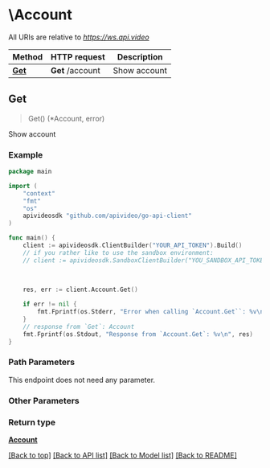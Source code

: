 # \Account

All URIs are relative to *https://ws.api.video*

Method | HTTP request | Description
------------- | ------------- | -------------
[**Get**](Account.md#Get) | **Get** /account | Show account



## Get

> Get() (*Account, error)


Show account



### Example

```go
package main

import (
    "context"
    "fmt"
    "os"
    apivideosdk "github.com/apivideo/go-api-client"
)

func main() {
    client := apivideosdk.ClientBuilder("YOUR_API_TOKEN").Build()
    // if you rather like to use the sandbox environment:
    // client := apivideosdk.SandboxClientBuilder("YOU_SANDBOX_API_TOKEN").Build()
        

    
    res, err := client.Account.Get()

    if err != nil {
        fmt.Fprintf(os.Stderr, "Error when calling `Account.Get``: %v\n", err)
    }
    // response from `Get`: Account
    fmt.Fprintf(os.Stdout, "Response from `Account.Get`: %v\n", res)
}
```

### Path Parameters

This endpoint does not need any parameter.

### Other Parameters



### Return type

[**Account**](account.md)

[[Back to top]](#) [[Back to API list]](../README.md#documentation-for-api-endpoints)
[[Back to Model list]](../README.md#documentation-for-models)
[[Back to README]](../README.md)

